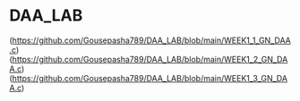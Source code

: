 # DAA_LAB
(https://github.com/Gousepasha789/DAA_LAB/blob/main/WEEK1_1_GN_DAA.c)
(https://github.com/Gousepasha789/DAA_LAB/blob/main/WEEK1_2_GN_DAA.c)
(https://github.com/Gousepasha789/DAA_LAB/blob/main/WEEK1_3_GN_DAA.c)
